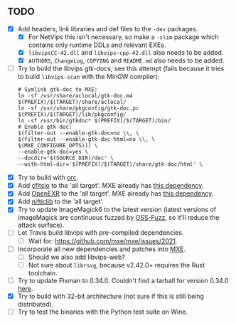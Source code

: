 ## TODO
- [X] Add headers, link libraries and def files to the `-dev` packages.
  - [X] For NetVips this isn't necessary, so make a `-slim` package which contains only runtime DDLs and relevant EXEs.
  - [X] `libvipsCC-42.dll` and `libvips-cpp-42.dll` also needs to be added.
  - [X] `AUTHORS`, `ChangeLog`, `COPYING` and `README.md` also needs to be added.
- [ ] Try to build the libvips gtk-docs, see this attempt (fails because it tries to build `libvips-scan` with the MinGW compiler):
  ```
  # Symlink gtk-doc to MXE:
  ln -sf /usr/share/aclocal/gtk-doc.m4 $(PREFIX)/$(TARGET)/share/aclocal/
  ln -sf /usr/share/pkgconfig/gtk-doc.pc $(PREFIX)/$(TARGET)/lib/pkgconfig/
  ln -sf /usr/bin/gtkdoc* $(PREFIX)/$(TARGET)/bin/
  # Enable gtk-doc:
  $(filter-out --enable-gtk-doc=no \\, \
  $(filter-out --enable-gtk-doc-html=no \\, \
  $(MXE_CONFIGURE_OPTS))) \
  --enable-gtk-doc=yes \
  --docdir='$(SOURCE_DIR)/doc' \
  --with-html-dir='$(PREFIX)/$(TARGET)/share/gtk-doc/html' \
  ```
- [X] Try to build with [orc](https://github.com/GStreamer/orc).
- [X] Add [cfitsio](https://heasarc.gsfc.nasa.gov/fitsio/) to the 'all target'. MXE already has [this dependency](https://github.com/mxe/mxe/blob/master/src/cfitsio.mk).
- [X] Add [OpenEXR](https://github.com/openexr/openexr) to the 'all target'. MXE already has [this dependency](https://github.com/mxe/mxe/blob/master/src/openexr.mk).
- [X] Add [nifticlib](https://nifti.nimh.nih.gov/) to the 'all target'.
- [X] Try to update ImageMagick6 to the latest version (latest versions of ImageMagick are continuous fuzzed by [OSS-Fuzz](https://github.com/google/oss-fuzz), so it'll reduce the attack surface).
- [ ] Let Travis build libvips with pre-compiled dependencies.
  - [ ] Wait for: https://github.com/mxe/mxe/issues/2021.
- [ ] Incorporate all new dependencies and patches into [MXE](https://github.com/mxe/mxe).
  - [ ] Should we also add libvips-web?
  - [ ] Not sure about `librsvg`, because v2.42.0+ requires the Rust toolchain.
- [ ] Try to update Pixman to 0.34.0. Couldn't find a tarball for version 0.34.0 [here](https://cairographics.org/snapshots/).
- [X] Try to build with 32-bit architecture (not sure if this is still being distributed).
- [ ] Try to test the binaries with the Python test suite on Wine.
